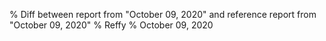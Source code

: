 % Diff between report from "October 09, 2020" and reference report from "October 09, 2020"
% Reffy
% October 09, 2020

